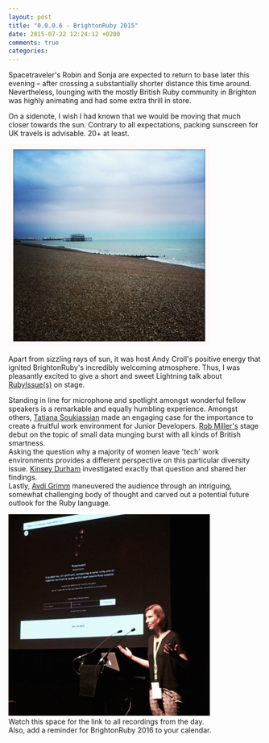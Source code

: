 ```yaml
---
layout: post
title: "0.0.0.6 - BrightonRuby 2015"
date: 2015-07-22 12:24:12 +0200
comments: true
categories:
---
```


Spacetraveler's Robin and Sonja are expected to return to base later this evening – after crossing a substantially shorter distance this time around.</br>
Nevertheless, lounging with the mostly British Ruby community in Brighton was highly animating and had some extra thrill in store.

On a sidenote, I wish I had known that we would be moving that much closer towards the sun. Contrary to all expectations, packing sunscreen for UK travels is advisable. 20+ at least.

<img src="/images/travel/brighton.jpg" alt="Brighton Pier" width="400" height="400"></br>

Apart from sizzling rays of sun, it was host Andy Croll's positive energy that ignited BrightonRuby's incredibly welcoming atmosphere. Thus, I was pleasantly excited to give a short and sweet Lightning talk about [RubyIssue(s)](http://logbook.spacetraveler.io/logbook/2015/07/16/rubyissue-s/) on stage.

Standing in line for microphone and spotlight amongst wonderful fellow speakers is a remarkable and equally humbling experience.
Amongst others, [Tatiana Soukiassian](https://twitter.com/binaryberry) made an engaging case for the importance to create a fruitful work environment for Junior Developers. [Rob Miller's](https://twitter.com/robmil) stage debut on the topic of small data munging burst with all kinds of British smartness.</br>
Asking the question why a majority of women leave 'tech' work environments provides a different perspective on this particular diversity issue. [Kinsey Durham](https://twitter.com/KinseyAnnDurham) investigated exactly that question and shared her findings.</br>
Lastly, [Avdi Grimm](https://twitter.com/avdi) maneuvered the audience through an intriguing,  somewhat challenging body of thought and carved out a potential future outlook for the Ruby language.

<img src="/images/RubyIssues/issues_presentation.jpg" alt="RubyIssue(s)" width="400" height="400"></br>
Watch this space for the link to all recordings from the day.</br>
Also, add a reminder for BrightonRuby 2016 to your calendar.
